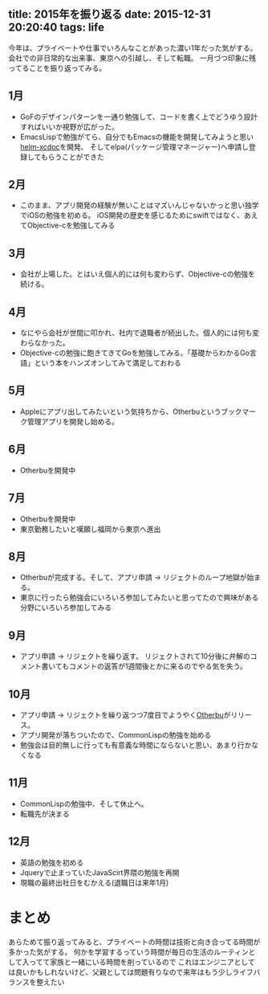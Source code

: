 title: 2015年を振り返る
date: 2015-12-31 20:20:40
tags: life
---

今年は、プライベートや仕事でいろんなことがあった濃い1年だった気がする。
会社での非日常的な出来事、東京への引越し、そして転職。
一月づつ印象に残ってることを振り返ってみる。

## 1月
- GoFのデザインパターンを一通り勉強して、コードを書く上でどうゆう設計すればいいか視野が広がった。
- EmacsLispで勉強がてら、自分でもEmacsの機能を開発してみようと思い[helm-xcdoc](https://github.com/fujimisakari/emacs-helm-xcdoc)を開発、
  そしてelpa(パッケージ管理マネージャー)へ申請し登録してもらうことができた

## 2月
- このまま、アプリ開発の経験が無いことはマズいんじゃないかっと思い独学でiOSの勉強を初める。
  iOS開発の歴史を感じるためにswiftではなく、あえてObjective-cを勉強してみる

## 3月
- 会社が上場した。とはいえ個人的には何も変わらず、Objective-cの勉強を続ける。

## 4月
- なにやら会社が世間に叩かれ、社内で退職者が続出した。個人的には何も変わらなかった。
- Objective-cの勉強に飽きてきてGoを勉強してみる。「基礎からわかるGo言語」という本をハンズオンしてみて満足しておわる

## 5月
- Appleにアプリ出してみたいという気持ちから、Otherbuというブックマーク管理アプリを開発し始める。

## 6月
- Otherbuを開発中

## 7月
- Otherbuを開発中
- 東京勤務したいと嘆願し福岡から東京へ進出

## 8月
- Otherbuが完成する。そして、アプリ申請 → リジェクトのループ地獄が始まる。
- 東京に行ったら勉強会にいろいろ参加してみたいと思ってたので興味がある分野にいろいろ参加してみる

## 9月
- アプリ申請 → リジェクトを繰り返す。
  リジェクトされて10分後に弁解のコメント書いてもコメントの返答が1週間後とかに来るのでやる気を失う。

## 10月
- アプリ申請 → リジェクトを繰り返つつ7度目でようやく[Otherbu](https://geo.itunes.apple.com/jp/app/otherbu/id1026662962?mt=8)がリリース。
- アプリ開発が落ちついたので、CommonLispの勉強を始める
- 勉強会は目的無しに行っても有意義な時間にならないと思い、あまり行かなくなる

## 11月
- CommonLispの勉強中、そして休止へ。
- 転職先が決まる

## 12月
- 英語の勉強を初める
- Jqueryで止まっていたJavaScirt界隈の勉強を再開
- 現職の最終出社日をむかえる(退職日は来年1月)

# まとめ
あらためて振り返ってみると、プライベートの時間は技術と向き合ってる時間が多かった気がする。
何かを学習するっていう時間が毎日の生活のルーティンとして入ってて家族と一緒にいる時間を削っているので
これはエンジニアとしては良いかもしれないけど、父親としては問題有りなので来年はもう少しライフバランスを整えたい
